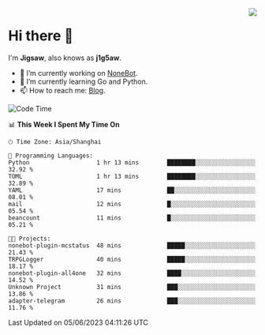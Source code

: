 <a href="#">
  <img align="right" src="https://github-readme-stats.vercel.app/api?username=j1g5awi&count_private=true&show_icons=true&title_color=80070B&text_color=B3B3B3&bg_color=212121&icon_color=80070B" />
</a>

# Hi there 👋

I'm **Jigsaw**, also knows as **j1g5aw**.

- 🔭 I’m currently working on [NoneBot](https://github.com/nonebot).
- 🌱 I’m currently learning Go and Python.
- 📫 How to reach me: [Blog](https://blog.maddestroyer.xyz/).

<!--START_SECTION:waka-->
![Code Time](http://img.shields.io/badge/Code%20Time-1%2C127%20hrs%202%20mins-blue)

📊 **This Week I Spent My Time On** 

```text
🕑︎ Time Zone: Asia/Shanghai

💬 Programming Languages: 
Python                   1 hr 13 mins        ████████░░░░░░░░░░░░░░░░░   32.92 % 
TOML                     1 hr 13 mins        ████████░░░░░░░░░░░░░░░░░   32.89 % 
YAML                     17 mins             ██░░░░░░░░░░░░░░░░░░░░░░░   08.01 % 
mail                     12 mins             █░░░░░░░░░░░░░░░░░░░░░░░░   05.54 % 
beancount                11 mins             █░░░░░░░░░░░░░░░░░░░░░░░░   05.21 % 

🐱‍💻 Projects: 
nonebot-plugin-mcstatus  48 mins             █████░░░░░░░░░░░░░░░░░░░░   21.43 % 
TRPGLogger               40 mins             █████░░░░░░░░░░░░░░░░░░░░   18.17 % 
nonebot-plugin-all4one   32 mins             ████░░░░░░░░░░░░░░░░░░░░░   14.52 % 
Unknown Project          31 mins             ███░░░░░░░░░░░░░░░░░░░░░░   13.86 % 
adapter-telegram         26 mins             ███░░░░░░░░░░░░░░░░░░░░░░   11.76 % 
```


 Last Updated on 05/06/2023 04:11:26 UTC
<!--END_SECTION:waka-->
